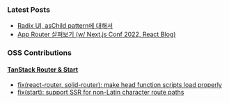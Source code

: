 ### Latest Posts
- [Radix UI, asChild pattern에 대해서](https://wookhyung.netlify.app/blog/radix-ui-aschild-pattern)
- [App Router 살펴보기 (w/ Next.js Conf 2022, React Blog)](https://wookhyung.netlify.app/blog/app-router-with-nextjs-conf-2022)

### OSS Contributions
#### [TanStack Router & Start](https://github.com/TanStack/router)
- [fix(react-router, solid-router): make head function scripts load properly](https://github.com/TanStack/router/pull/4323)
- [fix(start): support SSR for non-Latin character route paths](https://github.com/TanStack/router/pull/4611)

